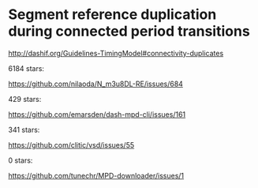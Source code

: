 # Segment reference duplication during connected period transitions

http://dashif.org/Guidelines-TimingModel#connectivity-duplicates

6184 stars:

<https://github.com/nilaoda/N_m3u8DL-RE/issues/684>

429 stars:

https://github.com/emarsden/dash-mpd-cli/issues/161

341 stars:

https://github.com/clitic/vsd/issues/55

0 stars:

https://github.com/tunechr/MPD-downloader/issues/1
